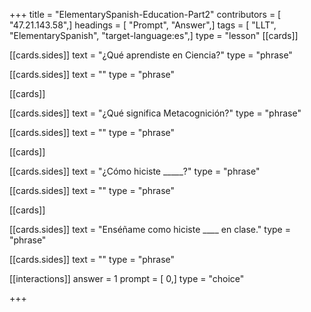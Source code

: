 +++
title = "ElementarySpanish-Education-Part2"
contributors = [ "47.21.143.58",]
headings = [ "Prompt", "Answer",]
tags = [ "LLT", "ElementarySpanish", "target-language:es",]
type = "lesson"
[[cards]]

[[cards.sides]]
text = "¿Qué aprendiste en Ciencia?"
type = "phrase"

[[cards.sides]]
text = ""
type = "phrase"

[[cards]]

[[cards.sides]]
text = "¿Qué significa Metacognición?"
type = "phrase"

[[cards.sides]]
text = ""
type = "phrase"

[[cards]]

[[cards.sides]]
text = "¿Cómo hiciste _____?"
type = "phrase"

[[cards.sides]]
text = ""
type = "phrase"

[[cards]]

[[cards.sides]]
text = "Enséñame como hiciste ____ en clase."
type = "phrase"

[[cards.sides]]
text = ""
type = "phrase"

[[interactions]]
answer = 1
prompt = [ 0,]
type = "choice"

+++
